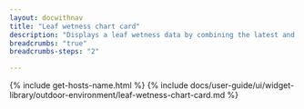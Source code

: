 ```yaml
---
layout: docwithnav
title: "Leaf wetness chart card"
description: "Displays a leaf wetness data by combining the latest and aggregated values with an optional simplified chart."
breadcrumbs: "true"
breadcrumbs-steps: "2"

---
```

{% include get-hosts-name.html %}
{% include docs/user-guide/ui/widget-library/outdoor-environment/leaf-wetness-chart-card.md %}
